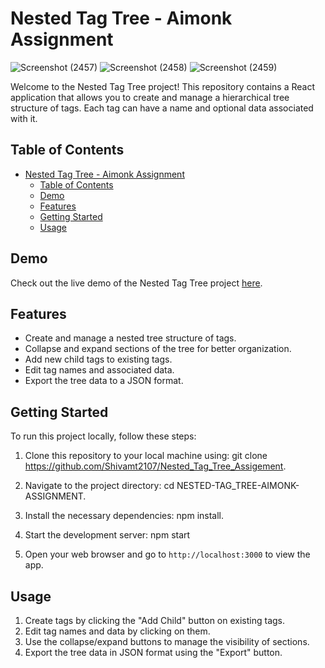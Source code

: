 # Nested Tag Tree - Aimonk Assignment

![Screenshot (2457)](https://github.com/Shivamt2107/Nested_Tag_Tree_Assigement/assets/104616395/79cded0a-f2f7-41f2-bb1e-add257148d67)
![Screenshot (2458)](https://github.com/Shivamt2107/Nested_Tag_Tree_Assigement/assets/104616395/b28e80e6-1173-496b-a86f-de160e46aeb6)
![Screenshot (2459)](https://github.com/Shivamt2107/Nested_Tag_Tree_Assigement/assets/104616395/73196ec4-6727-466d-a0fa-1b41b5246f86)


Welcome to the Nested Tag Tree project! This repository contains a React application that allows you to create and manage a hierarchical tree structure of tags. Each tag can have a name and optional data associated with it.

## Table of Contents

- [Nested Tag Tree - Aimonk Assignment](#nested-tag-tree---aimonk-assignment)
  - [Table of Contents](#table-of-contents)
  - [Demo](#demo)
  - [Features](#features)
  - [Getting Started](#getting-started)
  - [Usage](#usage)

## Demo

Check out the live demo of the Nested Tag Tree project [here](https://ai-monk-assigement.vercel.app/).

## Features

- Create and manage a nested tree structure of tags.
- Collapse and expand sections of the tree for better organization.
- Add new child tags to existing tags.
- Edit tag names and associated data.
- Export the tree data to a JSON format.

## Getting Started

To run this project locally, follow these steps:

1. Clone this repository to your local machine using:  git clone https://github.com/Shivamt2107/Nested_Tag_Tree_Assigement.

2. Navigate to the project directory: cd NESTED-TAG_TREE-AIMONK-ASSIGNMENT.

3. Install the necessary dependencies: npm install.
   
   
4. Start the development server:
npm start


1. Open your web browser and go to `http://localhost:3000` to view the app.

## Usage

1. Create tags by clicking the "Add Child" button on existing tags.
2. Edit tag names and data by clicking on them.
3. Use the collapse/expand buttons to manage the visibility of sections.
4. Export the tree data in JSON format using the "Export" button.

